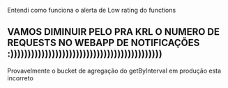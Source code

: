 Entendi como funciona o alerta de Low rating do functions 



## VAMOS DIMINUIR PELO PRA KRL O NUMERO DE REQUESTS NO WEBAPP DE NOTIFICAÇÕES :))))))))))))))))))))))))))))))))))))))))))))



Provavelmente o bucket de agregação do getByInterval em produção esta incorreto
